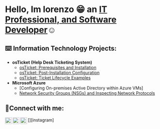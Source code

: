 

<h1>Hello, Im lorenzo 😁 an <a href=https://www.linkedin.com/in/lorenzo-hall-iv-b19008200/>IT Professional, and Software Developer</a>☺</h1>

<h2>⌨️ Information Technology Projects:</h2>

- <b>osTicket (Help Desk Ticketing System)</b>
  - [osTicket: Prerequisites and Installation](https://github.com/Lorenzohall77/osTickets-prereqs)
  - [osTicket: Post-Installation Configuration](https://github.com/Lorenzohall77/post-ticket-installations)
  - [osTicket: Ticket Lifecycle Examples](https://github.com/Lorenzohall77/ticketlifestyle-examples)
- <b>Microsoft Azure</b>
  - [Configuring On-premises Active Directory within Azure VMs]
  - [Network Security Groups (NSGs) and Inspecting Network Protocols](https://github.com/Lorenzohall77/azure-Vm2)

<h2>🤳Connect with me:</h2>

[<img align="left" alt="Lorenzo | Twitter" width="22px" src="https://cdn.jsdelivr.net/npm/simple-icons@v3/icons/twitter.svg" />][twitter]
[<img align="left" alt="Lorenzo | LinkedIn" width="22px" src="https://cdn.jsdelivr.net/npm/simple-icons@v3/icons/linkedin.svg" />][linkedin]
[<img align="left" alt="Lorenzo | Instagram" width="22px" src="https://cdn.jsdelivr.net/npm/simple-icons@v3/icons/instagram.svg" />][instagram]

[twitter]:
[instagram]:
[linkedin]: https://www.linkedin.com/in/lorenzo-hall-iv-b19008200/
